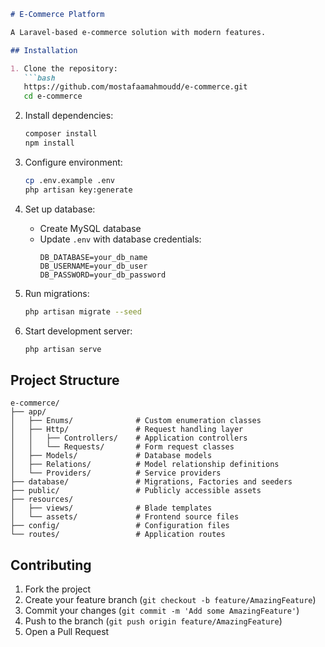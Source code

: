```markdown
# E-Commerce Platform

A Laravel-based e-commerce solution with modern features.

## Installation

1. Clone the repository:
   ```bash
   https://github.com/mostafaamahmoudd/e-commerce.git
   cd e-commerce
   ```

2. Install dependencies:
   ```bash
   composer install
   npm install
   ```

3. Configure environment:
   ```bash
   cp .env.example .env
   php artisan key:generate
   ```

4. Set up database:
    - Create MySQL database
    - Update `.env` with database credentials:
      ```env
      DB_DATABASE=your_db_name
      DB_USERNAME=your_db_user
      DB_PASSWORD=your_db_password
      ```

5. Run migrations:
   ```bash
   php artisan migrate --seed
   ```

6. Start development server:
   ```bash
   php artisan serve
   ```

## Project Structure

```
e-commerce/
├── app/
│   ├── Enums/              # Custom enumeration classes
│   ├── Http/               # Request handling layer
│   │   ├── Controllers/    # Application controllers
│   │   └── Requests/       # Form request classes
│   ├── Models/             # Database models
│   ├── Relations/          # Model relationship definitions
│   └── Providers/          # Service providers
├── database/               # Migrations, Factories and seeders
├── public/                 # Publicly accessible assets
├── resources/
│   ├── views/              # Blade templates
│   └── assets/             # Frontend source files
├── config/                 # Configuration files
└── routes/                 # Application routes
```

## Contributing

1. Fork the project
2. Create your feature branch (`git checkout -b feature/AmazingFeature`)
3. Commit your changes (`git commit -m 'Add some AmazingFeature'`)
4. Push to the branch (`git push origin feature/AmazingFeature`)
5. Open a Pull Request

```
